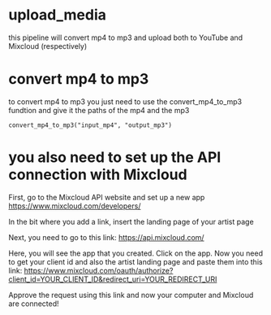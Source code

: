# upload_media

this pipeline will convert mp4 to mp3 and upload both to YouTube and Mixcloud (respectively)

# convert mp4 to mp3

to convert mp4 to mp3 you just need to use the convert_mp4_to_mp3 fundtion and give it the paths of the mp4 and the mp3

```
convert_mp4_to_mp3("input_mp4", "output_mp3")
```

# you also need to set up the API connection with Mixcloud 

First, go to the Mixcloud API website and set up a new app
https://www.mixcloud.com/developers/

In the bit where you add a link, insert the landing page of your artist page

Next, you need to go to this link:
https://api.mixcloud.com/

Here, you will see the app that you created. Click on the app. 
Now you need to get your client id and also the artist landing page and paste them into this link:
https://www.mixcloud.com/oauth/authorize?client_id=YOUR_CLIENT_ID&redirect_uri=YOUR_REDIRECT_URI

Approve the request using this link and now your computer and Mixcloud are connected! 

